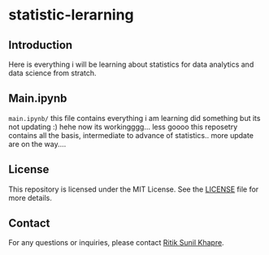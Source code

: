 # statistic-lerarning


## Introduction
Here is everything i will be learning about statistics for data analytics and data science from stratch.

## Main.ipynb
`main.ipynb/` this file contains everything i am learning 
did something but its not updating :) 
hehe now its workingggg...
less goooo
this reposetry contains all the basis, intermediate to advance of statistics..
more update are on the way....


## License

This repository is licensed under the MIT License. See the [LICENSE](LICENSE) file for more details.

## Contact
For any questions or inquiries, please contact [Ritik Sunil Khapre](mailto:ritik.khapre5202.com).


